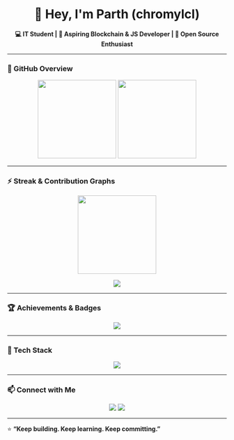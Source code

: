 <h1 align="center">👋 Hey, I'm Parth (chromylcl)</h1>

<p align="center">
  <b>💻 IT Student | 🚀 Aspiring Blockchain & JS Developer | 🌱 Open Source Enthusiast</b>
</p>

---

### 🌟 GitHub Overview

<p align="center">
  <img src="https://github-readme-stats.vercel.app/api?username=chromylcl&show_icons=true&theme=tokyonight&hide_border=true&count_private=true" height="180em"/>
  <img src="https://github-readme-stats.vercel.app/api/top-langs/?username=chromylcl&layout=compact&langs_count=8&theme=tokyonight&hide_border=true" height="180em"/>
</p>
  

---

### ⚡ Streak & Contribution Graphs

<p align="center">
  <img src="https://github-readme-streak-stats.herokuapp.com/?user=chromylcl&theme=tokyonight&hide_border=true" height="180em"/>
</p>

<p align="center">
  <img src="https://github-readme-activity-graph.vercel.app/graph?username=chromylcl&theme=tokyo-night&hide_border=true" />
</p>

---

### 🏆 Achievements & Badges

<p align="center">
  <img src="https://github-profile-trophy.vercel.app/?username=chromylcl&theme=tokyonight&row=1&no-frame=true&margin-w=15" />
</p>

---

### 🚧 Tech Stack

<p align="center">
  <img src="https://skillicons.dev/icons?i=c,cpp,python,js,html,css,nodejs,react,git,github" />
</p>

---

### 📫 Connect with Me

<p align="center">
  <a href="https://github.com/chromylcl"><img src="https://img.shields.io/badge/GitHub-100000?style=for-the-badge&logo=github&logoColor=white" /></a>
  <a href="https://linkedin.com/in/parth-atkari-b42412349
"><img src="https://img.shields.io/badge/LinkedIn-0072b1?style=for-the-badge&logo=linkedin&logoColor=white" /></a>
</p>

---

⭐ **“Keep building. Keep learning. Keep committing.”**
